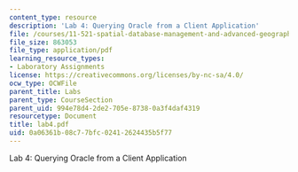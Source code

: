 ```yaml
---
content_type: resource
description: 'Lab 4: Querying Oracle from a Client Application'
file: /courses/11-521-spatial-database-management-and-advanced-geographic-information-systems-spring-2003/0a06361b08c77bfc02412624435b5f77_lab4.pdf
file_size: 863053
file_type: application/pdf
learning_resource_types:
- Laboratory Assignments
license: https://creativecommons.org/licenses/by-nc-sa/4.0/
ocw_type: OCWFile
parent_title: Labs
parent_type: CourseSection
parent_uid: 994e78d4-2de2-705e-8738-0a3f4daf4319
resourcetype: Document
title: lab4.pdf
uid: 0a06361b-08c7-7bfc-0241-2624435b5f77
---
```

Lab 4: Querying Oracle from a Client Application